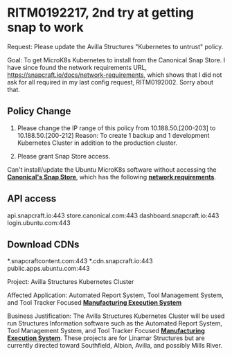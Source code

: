 # RITM0192217, 2nd try at getting snap to work

 Request: Please update the Avilla Structures "Kubernetes to untrust" policy.

Goal: To get MicroK8s Kubernetes to install from the Canonical Snap Store.  I have since found the network requirements URL, <https://snapcraft.io/docs/network-requirements>, which shows that I did not ask for all required in my last config request, RITM0192002.  Sorry about that.  

## Policy Change

1. Please change the IP range of this policy from 10.188.50.[200-203] to 10.188.50.[200-212]
Reason: To create 1 backup and 1 development Kubernetes Cluster in addition to the production cluster.

2. Please grant Snap Store access.

Can't install/update the Ubuntu MicroK8s software without accessing the **[Canonical's Snap Store](https://microk8s.io/docs/getting-started)**, which has the following **[network requirements](https://snapcraft.io/docs/network-requirements)**.

## API access

api.snapcraft.io:443
store.canonical.com:443
dashboard.snapcraft.io:443
login.ubuntu.com:443

## Download CDNs

*.snapcraftcontent.com:443
*.cdn.snapcraft.io:443
public.apps.ubuntu.com:443

Project: Avilla Structures Kubernetes Cluster

Affected Application: Automated Report System, Tool Management System, and Tool Tracker Focused **[Manufacturing Execution System](https://www.ibm.com/think/topics/mes-system)**

Business Justification: The Avilla Structures Kubernetes Cluster will be used run Structures Information software such as the Automated Report System, Tool Management System, and Tool Tracker Focused **[Manufacturing Execution System](https://www.ibm.com/think/topics/mes-system)**. These projects are for Linamar Structures but are currently directed toward Southfield, Albion, Avilla, and possibly Mills River.

